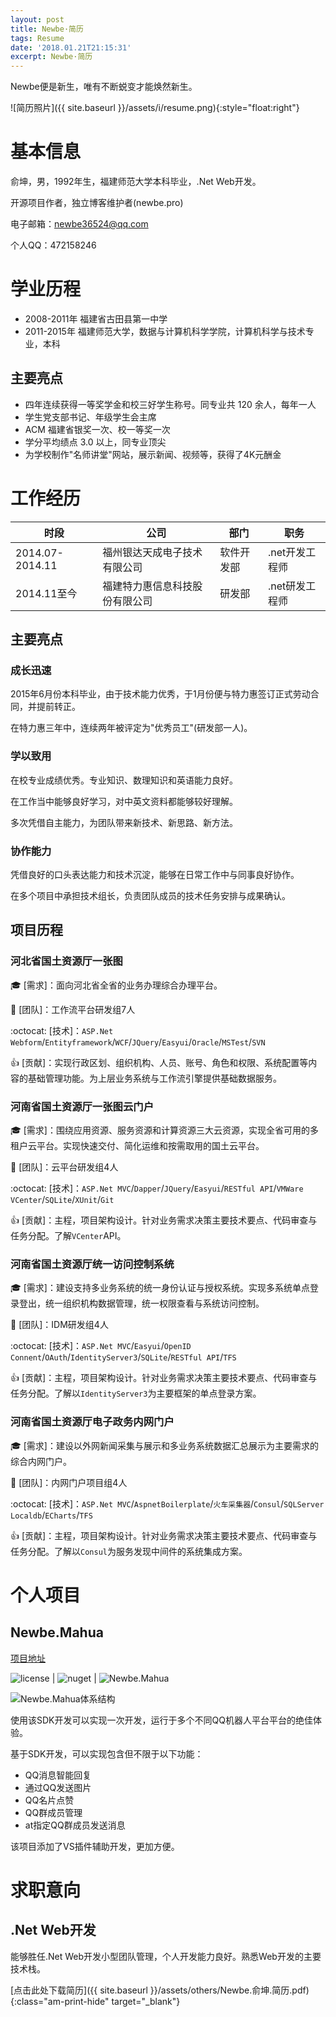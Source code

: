 ```yaml
---
layout: post
title: Newbe·简历
tags: Resume
date: '2018.01.21T21:15:31'
excerpt: Newbe·简历
---
```


Newbe便是新生，唯有不断蜕变才能焕然新生。

![简历照片]({{ site.baseurl }}/assets/i/resume.png){:style="float:right"}

# 基本信息

俞坤，男，1992年生，福建师范大学本科毕业，.Net Web开发。

开源项目作者，独立博客维护者(newbe.pro)

电子邮箱：newbe36524@qq.com

个人QQ：472158246

# 学业历程

- 2008-2011年 福建省古田县第一中学
- 2011-2015年 福建师范大学，数据与计算机科学学院，计算机科学与技术专业，本科

## 主要亮点

- 四年连续获得一等奖学金和校三好学生称号。同专业共 120 余人，每年一人
- 学生党支部书记、年级学生会主席
- ACM 福建省银奖一次、校一等奖一次
- 学分平均绩点 3.0 以上，同专业顶尖
- 为学校制作"名师讲堂"网站，展示新闻、视频等，获得了4K元酬金

# 工作经历

时段              | 公司              | 部门    | 职务
--------------- | --------------- | ----- | ---------
2014.07-2014.11 | 福州银达天成电子技术有限公司  | 软件开发部 | .net开发工程师
2014.11至今       | 福建特力惠信息科技股份有限公司 | 研发部   | .net研发工程师

## 主要亮点

### 成长迅速

2015年6月份本科毕业，由于技术能力优秀，于1月份便与特力惠签订正式劳动合同，并提前转正。

在特力惠三年中，连续两年被评定为"优秀员工"(研发部一人)。

### 学以致用

在校专业成绩优秀。专业知识、数理知识和英语能力良好。

在工作当中能够良好学习，对中英文资料都能够较好理解。

多次凭借自主能力，为团队带来新技术、新思路、新方法。

### 协作能力

凭借良好的口头表达能力和技术沉淀，能够在日常工作中与同事良好协作。

在多个项目中承担技术组长，负责团队成员的技术任务安排与成果确认。

## 项目历程

### 河北省国土资源厅一张图

:mortar_board: [需求]：面向河北省全省的业务办理综合办理平台。

:two_men_holding_hands: [团队]：工作流平台研发组7人

:octocat: [技术]：`ASP.Net Webform`/`Entityframework`/`WCF`/`JQuery`/`Easyui`/`Oracle`/`MSTest`/`SVN`

:+1: [贡献]：实现行政区划、组织机构、人员、账号、角色和权限、系统配置等内容的基础管理功能。为上层业务系统与工作流引擎提供基础数据服务。

### 河南省国土资源厅一张图云门户

:mortar_board: [需求]：围绕应用资源、服务资源和计算资源三大云资源，实现全省可用的多租户云平台。实现快速交付、简化运维和按需取用的国土云平台。

:two_men_holding_hands: [团队]：云平台研发组4人

:octocat: [技术]：`ASP.Net MVC`/`Dapper`/`JQuery`/`Easyui`/`RESTful API`/`VMWare VCenter`/`SQLite`/`XUnit`/`Git`

:+1: [贡献]：主程，项目架构设计。针对业务需求决策主要技术要点、代码审查与任务分配。了解`VCenter`API。

### 河南省国土资源厅统一访问控制系统

:mortar_board: [需求]：建设支持多业务系统的统一身份认证与授权系统。实现多系统单点登录登出，统一组织机构数据管理，统一权限查看与系统访问控制。

:two_men_holding_hands: [团队]：IDM研发组4人

:octocat: [技术]：`ASP.Net MVC`/`Easyui`/`OpenID Connent`/`OAuth`/`IdentityServer3`/`SQLite`/`RESTful API`/`TFS`

:+1: [贡献]：主程，项目架构设计。针对业务需求决策主要技术要点、代码审查与任务分配。了解以`IdentityServer3`为主要框架的单点登录方案。

### 河南省国土资源厅电子政务内网门户

:mortar_board: [需求]：建设以外网新闻采集与展示和多业务系统数据汇总展示为主要需求的综合内网门户。

:two_men_holding_hands: [团队]：内网门户项目组4人

:octocat: [技术]：`ASP.Net MVC`/`AspnetBoilerplate`/`火车采集器`/`Consul`/`SQLServer Localdb`/`ECharts`/`TFS`

:+1: [贡献]：主程，项目架构设计。针对业务需求决策主要技术要点、代码审查与任务分配。了解以`Consul`为服务发现中间件的系统集成方案。

# 个人项目

## Newbe.Mahua

[项目地址](https://github.com/Newbe36524/Newbe.Mahua.Framework)

![license](https://img.shields.io/github/license/Newbe36524/Newbe.Mahua.Framework.svg?style=flat-square) | ![nuget](https://img.shields.io/nuget/dt/Newbe.Mahua.svg?style=flat-square) | ![Newbe.Mahua](https://img.shields.io/github/stars/Newbe36524/Newbe.Mahua.Framework.svg?style=flat-square&label=Stars)

![Newbe.Mahua体系结构](https://static.oschina.net/uploads/img/201801/10143817_nI7F.png)

使用该SDK开发可以实现一次开发，运行于多个不同QQ机器人平台平台的绝佳体验。

基于SDK开发，可以实现包含但不限于以下功能：

- QQ消息智能回复
- 通过QQ发送图片
- QQ名片点赞
- QQ群成员管理
- at指定QQ群成员发送消息

该项目添加了VS插件辅助开发，更加方便。

# 求职意向

## .Net Web开发

能够胜任.Net Web开发小型团队管理，个人开发能力良好。熟悉Web开发的主要技术栈。

[点击此处下载简历]({{ site.baseurl }}/assets/others/Newbe.俞坤.简历.pdf){:class="am-print-hide" target="_blank"}
